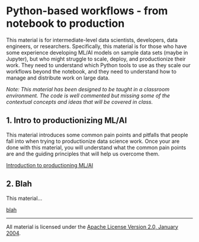 # Python-based workflows - from notebook to production

This material is for intermediate-level data scientists, developers, data engineers, or researchers. Specifically, this material is for those who have some experience developing ML/AI models on sample data sets (maybe in Jupyter), but who might struggle to scale, deploy, and productionize their work. They need to understand which Python tools to use as they scale our workflows beyond the notebook, and they need to understand how to manage and distribute work on large data.

*Note: This material has been designed to be taught in a classroom environment. The code is well commented but missing some of the contextual concepts and ideas that will be covered in class.*

## 1. Intro to productionizing ML/AI 

This material introduces some common pain points and pitfalls that people fall into when trying to productionize data science work. Once your are done with this material, you will understand what the common pain points are and the guiding principles that will help us overcome them.    

[Introduction to productioning ML/AI](introduction/README.md)

## 2. Blah

This material...

[blah](blah)


___
All material is licensed under the [Apache License Version 2.0, January 2004](http://www.apache.org/licenses/LICENSE-2.0).
